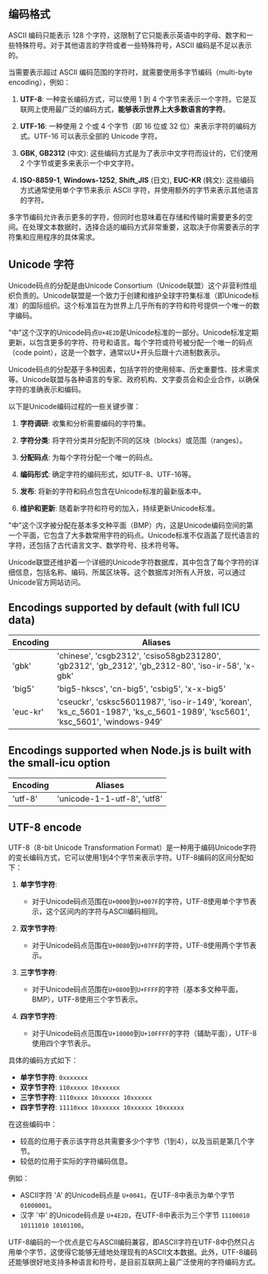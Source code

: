 ## 编码格式

ASCII 编码只能表示 128 个字符，这限制了它只能表示英语中的字母、数字和一些特殊符号。对于其他语言的字符或者一些特殊符号，ASCII 编码是不足以表示的。

当需要表示超过 ASCII 编码范围的字符时，就需要使用多字节编码（multi-byte encoding），例如：

1. **UTF-8**: 一种变长编码方式，可以使用 1 到 4 个字节来表示一个字符。它是互联网上使用最广泛的编码方式，**能够表示世界上大多数语言的字符**。

2. **UTF-16**: 一种使用 2 个或 4 个字节（即 16 位或 32 位）来表示字符的编码方式。UTF-16 可以表示全部的 Unicode 字符。

3. **GBK**, **GB2312** (中文): 这些编码方式是为了表示中文字符而设计的，它们使用 2 个字节或更多来表示一个中文字符。

4. **ISO-8859-1**, **Windows-1252**, **Shift_JIS** (日文), **EUC-KR** (韩文): 这些编码方式通常使用单个字节来表示 ASCII 字符，并使用额外的字节来表示其他语言的字符。

多字节编码允许表示更多的字符，但同时也意味着在存储和传输时需要更多的空间。在处理文本数据时，选择合适的编码方式非常重要，这取决于你需要表示的字符集和应用程序的具体需求。

## Unicode 字符
Unicode码点的分配是由Unicode Consortium（Unicode联盟）这个非营利性组织负责的。Unicode联盟是一个致力于创建和维护全球字符集标准（即Unicode标准）的国际组织。这个标准旨在为世界上几乎所有的字符和符号提供一个唯一的数字编码。

"中"这个汉字的Unicode码点`U+4E2D`是Unicode标准的一部分。Unicode标准定期更新，以包含更多的字符、符号和语言。每个字符或符号被分配一个唯一的码点（code point），这是一个数字，通常以U+开头后跟十六进制数表示。

Unicode码点的分配基于多种因素，包括字符的使用频率、历史重要性、技术需求等。Unicode联盟与各种语言的专家、政府机构、文字委员会和企业合作，以确保字符的准确表示和编码。

以下是Unicode编码过程的一些关键步骤：

1. **字符调研**: 收集和分析需要编码的字符集。

2. **字符分类**: 将字符分类并分配到不同的区块（blocks）或范围（ranges）。

3. **分配码点**: 为每个字符分配一个唯一的码点。

4. **编码形式**: 确定字符的编码形式，如UTF-8、UTF-16等。

5. **发布**: 将新的字符和码点包含在Unicode标准的最新版本中。

6. **维护和更新**: 随着新字符和符号的加入，持续更新Unicode标准。

"中"这个汉字被分配在基本多文种平面（BMP）内，这是Unicode编码空间的第一个平面，它包含了大多数常用字符的码点。Unicode标准不仅涵盖了现代语言的字符，还包括了古代语言文字、数学符号、技术符号等。

Unicode联盟还维护着一个详细的Unicode字符数据库，其中包含了每个字符的详细信息，包括名称、编码、所属区块等。这个数据库对所有人开放，可以通过Unicode官方网站访问。

## Encodings supported by default (with full ICU data)

| Encoding | Aliases                                                                                           |
| -------- | ------------------------------------------------------------------------------------------------- |
| 'gbk'    | 'chinese', 'csgb2312', 'csiso58gb231280', 'gb2312', 'gb_2312', 'gb_2312-80', 'iso-ir-58', 'x-gbk' |
| 'big5'   | 'big5-hkscs', 'cn-big5', 'csbig5', 'x-x-big5'                                                     |                                               |'macintosh' |	'csmacintosh', 'mac', 'x-mac-roman'    |
|'euc-kr' |	'cseuckr', 'csksc56011987', 'iso-ir-149', 'korean', 'ks_c_5601-1987', 'ks_c_5601-1989', 'ksc5601', 'ksc_5601', 'windows-949' |

## Encodings supported when Node.js is built with the small-icu option

| Encoding | Aliases                                                                                           |
| -------- | ------------------------------------------------------------------------------------------------- |
| 'utf-8'  | 'unicode-1-1-utf-8', 'utf8'


## UTF-8 encode
UTF-8（8-bit Unicode Transformation Format）是一种用于编码Unicode字符的变长编码方式，它可以使用1到4个字节来表示字符。UTF-8编码的区间分配如下：

1. **单字节字符**:
   - 对于Unicode码点范围在`U+0000`到`U+007F`的字符，UTF-8使用单个字节表示，这个区间内的字符与ASCII编码相同。

2. **双字节字符**:
   - 对于Unicode码点范围在`U+0080`到`U+07FF`的字符，UTF-8使用两个字节表示。

3. **三字节字符**:
   - 对于Unicode码点范围在`U+0800`到`U+FFFF`的字符（基本多文种平面，BMP），UTF-8使用三个字节表示。

4. **四字节字符**:
   - 对于Unicode码点范围在`U+10000`到`U+10FFFF`的字符（辅助平面），UTF-8使用四个字节表示。

具体的编码方式如下：

- **单字节字符**: `0xxxxxxx`
- **双字节字符**: `110xxxxx 10xxxxxx`
- **三字节字符**: `1110xxxx 10xxxxxx 10xxxxxx`
- **四字节字符**: `11110xxx 10xxxxxx 10xxxxxx 10xxxxxx`

在这些编码中：
- 较高的位用于表示该字符总共需要多少个字节（1到4），以及当前是第几个字节。
- 较低的位用于实际的字符编码信息。

例如：
- ASCII字符 'A' 的Unicode码点是 `U+0041`，在UTF-8中表示为单个字节 `01000001`。
- 汉字 '中' 的Unicode码点是 `U+4E2D`，在UTF-8中表示为三个字节 `11100010 10111010 10101100`。

UTF-8编码的一个优点是它与ASCII编码兼容，即ASCII字符在UTF-8中仍然只占用单个字节，这使得它能够无缝地处理现有的ASCII文本数据。此外，UTF-8编码还能够很好地支持多种语言和符号，是目前互联网上最广泛使用的字符编码方式。